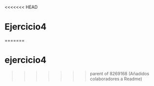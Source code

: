 <<<<<<< HEAD
# Ejercicio4





=======
# ejercicio4
>>>>>>> parent of 8269168 (Añadidos colaboradores a Readme)
